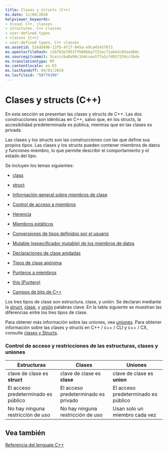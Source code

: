 ```yaml
---
title: Clases y structs (C++)
ms.date: 11/04/2016
helpviewer_keywords:
- Visual C++, classes
- structures, C++ classes
- user-defined types
- classes [C++]
- user-defined types, C++ classes
ms.assetid: 516dd496-13fb-4f17-845a-e9ca45437873
ms.openlocfilehash: c28f83e7853ffb09bba7721ec71ab43c85aedb0c
ms.sourcegitcommit: 5cecccba0a96c1b4ccea1f7a1cfd91f259cc5bde
ms.translationtype: MT
ms.contentlocale: es-ES
ms.lasthandoff: 04/01/2019
ms.locfileid: "58779396"
---
```

# <a name="classes-and-structs-c"></a>Clases y structs (C++)

En esta sección se presentan las clases y structs de C++. Las dos construcciones son idénticas en C++, salvo que, en los structs, la accesibilidad predeterminada es pública, mientras que en las clases es privada.

Las clases y los structs son las construcciones con las que define sus propios tipos. Las clases y los structs pueden contener miembros de datos y funciones miembro, lo que permite describir el comportamiento y el estado del tipo.

Se incluyen los temas siguientes:

- [class](../cpp/class-cpp.md)

- [struct](../cpp/struct-cpp.md)

- [Información general sobre miembros de clase](../cpp/class-member-overview.md)

- [Control de acceso a miembros](../cpp/member-access-control-cpp.md)

- [Herencia](../cpp/inheritance-cpp.md)

- [Miembros estáticos](../cpp/static-members-cpp.md)

- [Conversiones de tipos definidos por el usuario](../cpp/user-defined-type-conversions-cpp.md)

- [Mutable (especificador mutable) de los miembros de datos](../cpp/mutable-data-members-cpp.md)

- [Declaraciones de clase anidadas](../cpp/nested-class-declarations.md)

- [Tipos de clase anónima](../cpp/anonymous-class-types.md)

- [Punteros a miembros](../cpp/pointers-to-members.md)

- [this (Puntero)](../cpp/this-pointer.md)

- [Campos de bits de C++](../cpp/cpp-bit-fields.md)

Los tres tipos de clase son estructura, clase, y unión. Se declaran mediante la [struct](../cpp/struct-cpp.md), [clase](../cpp/class-cpp.md), y [unión](../cpp/unions.md) palabras clave. En la tabla siguiente se muestran las diferencias entre los tres tipos de clase.

Para obtener más información sobre las uniones, vea [uniones](../cpp/unions.md). Para obtener información sobre las clases y structs en C++ / c++ / CLI y c++ / CX, consulte [clases y Structs](../extensions/classes-and-structs-cpp-component-extensions.md).

### <a name="access-control-and-constraints-of-structures-classes-and-unions"></a>Control de acceso y restricciones de las estructuras, clases y uniones

|Estructuras|Clases|Uniones|
|----------------|-------------|------------|
|clave de clase es **struct**|clave de clase es **clase**|clave de clase es **union**|
|El acceso predeterminado es público|El acceso predeterminado es privado|El acceso predeterminado es público|
|No hay ninguna restricción de uso|No hay ninguna restricción de uso|Usan solo un miembro cada vez|

## <a name="see-also"></a>Vea también

[Referencia del lenguaje C++](../cpp/cpp-language-reference.md)